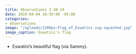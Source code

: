 ```yaml
---
title: Observations 3-30-19
date: 2019-04-04 16:59:00 -05:00
categories:
- observations
image: "/uploads/1200px-Flag_of_Eswatini.svg-squashed.jpg"
image_caption: Eswatini's flag
---
```


- Eswatini’s beautiful flag (via Sammy).